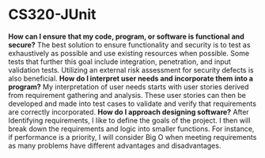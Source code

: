 # CS320-JUnit

**How can I ensure that my code, program, or software is functional and secure?**
The best solution to ensure functionality and security is to test as exhaustively as possible and use existing resources when possible. Some tests that further this goal include integration, penetration, and input validation tests. Utilizing an external risk assessment for security defects is also beneficial.
**How do I interpret user needs and incorporate them into a program?**
My interpretation of user needs starts with user stories derived from requirement gathering and analysis. These user stories can then be developed and made into test cases to validate and verify that requirements are correctly incorporated.
**How do I approach designing software?**
After Identifying requirements, I like to define the goals of the project. I then will break down the requirements and logic into smaller functions. For instance, if performance is a priority, I will consider Big O when meeting requirements as many problems have different advantages and disadvantages.
